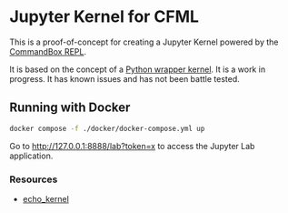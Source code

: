 # Jupyter Kernel for CFML

This is a proof-of-concept for creating a Jupyter Kernel powered by the [CommandBox REPL](https://commandbox.ortusbooks.com/usage/repl). 

It is based on the concept of a [Python wrapper kernel](https://jupyter-client.readthedocs.io/en/latest/wrapperkernels.html). It is a work in progress. It has known issues and has not been battle tested.

## Running with Docker

```bash
docker compose -f ./docker/docker-compose.yml up
```

Go to http://127.0.0.1:8888/lab?token=x to access the Jupyter Lab application.

### Resources

- [echo_kernel](https://github.com/jupyter/echo_kernel)